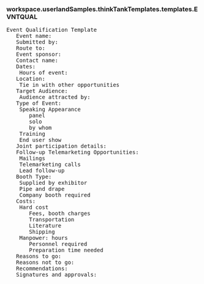 ### workspace.userlandSamples.thinkTankTemplates.templates.EVNTQUAL
<pre>
Event Qualification Template
   Event name: 
   Submitted by: 
   Route to: 
   Event sponsor: 
   Contact name: 
   Dates: 
    Hours of event:
   Location: 
    Tie in with other opportunities
   Target Audience: 
    Audience attracted by:
   Type of Event: 
    Speaking Appearance
       panel
       solo
       by whom
    Training
    End user show
   Joint participation details: 
   Follow-up Telemarketing Opportunities: 
    Mailings
    Telemarketing calls
    Lead follow-up
   Booth Type: 
    Supplied by exhibitor
    Pipe and drape
    Company booth required
   Costs: 
    Hard cost
       Fees, booth charges
       Transportation
       Literature
       Shipping
    Manpower: hours
       Personnel required
       Preparation time needed
   Reasons to go: 
   Reasons not to go: 
   Recommendations: 
   Signatures and approvals: 

</pre>